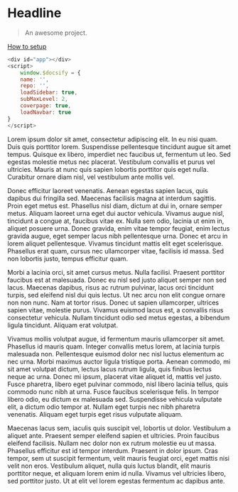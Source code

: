 # Headline

> An awesome project.

[How to setup](how-to-setup.md)

```js
<div id="app"></div>
<script>
	window.$docsify = {
	name: '',
	repo: '',
	loadSidebar: true,
	subMaxLevel: 2,
	coverpage: true,
	loadNavbar: true
}
</script>
```

Lorem ipsum dolor sit amet, consectetur adipiscing elit. In eu nisi quam. Duis quis porttitor lorem. Suspendisse
pellentesque tincidunt augue sit amet tempus. Quisque ex libero, imperdiet nec faucibus ut, fermentum ut leo. Sed
egestas molestie metus nec placerat. Vestibulum convallis et purus vel ultricies. Mauris at nunc quis sapien lobortis
porttitor quis eget nulla. Curabitur ornare diam nisl, vel vestibulum ante mollis vel.

Donec efficitur laoreet venenatis. Aenean egestas sapien lacus, quis dapibus dui fringilla sed. Maecenas facilisis magna
at interdum sagittis. Proin eget metus est. Phasellus nisl diam, dictum at dui in, ornare semper metus. Aliquam laoreet
urna eget dui auctor vehicula. Vivamus augue nisl, tincidunt a congue at, faucibus vitae ex. Nulla sem odio, lacinia ut
enim in, aliquet posuere urna. Donec gravida, enim vitae tempor feugiat, enim lectus gravida augue, eget semper lacus
nibh pellentesque urna. Donec et arcu in lorem aliquet pellentesque. Vivamus tincidunt mattis elit eget scelerisque.
Phasellus erat quam, cursus nec ullamcorper vitae, facilisis id massa. Sed non lobortis justo, tempus efficitur quam.

Morbi a lacinia orci, sit amet cursus metus. Nulla facilisi. Praesent porttitor faucibus est at malesuada. Donec eu nisl
sed justo aliquet semper non sed lacus. Maecenas dapibus, risus ac rutrum pulvinar, lacus orci tincidunt turpis, sed
eleifend nisl dui quis lectus. Ut nec arcu non elit congue ornare non non nunc. Nam at tortor risus. Donec ut sapien
ullamcorper, ultrices sapien vitae, molestie purus. Vivamus euismod lacus est, a convallis risus consectetur vehicula.
Nullam tincidunt odio sed metus egestas, a bibendum ligula tincidunt. Aliquam erat volutpat.

Vivamus mollis volutpat augue, id fermentum mauris ullamcorper sit amet. Phasellus id mauris quam. Integer convallis
metus lorem, at lacinia turpis malesuada non. Pellentesque euismod dolor nec nisl luctus elementum ac nec urna. Morbi
maximus auctor ligula tristique porta. Aenean commodo, mi sit amet volutpat dictum, lectus lacus rutrum ligula, quis
finibus lectus neque ac urna. Donec mi ipsum, placerat vitae aliquet id, mattis vel justo. Fusce pharetra, libero eget
pulvinar commodo, nisl libero lacinia tellus, quis commodo nunc nibh at urna. Fusce faucibus scelerisque felis. In
tempor libero odio, eu dictum ex malesuada sed. Suspendisse vehicula vulputate elit, a dictum odio tempor at. Nullam
eget turpis nec nibh pharetra venenatis. Aliquam eget turpis eget risus vulputate aliquam.

Maecenas lacus sem, iaculis quis suscipit vel, lobortis ut dolor. Vestibulum a aliquet ante. Praesent semper eleifend
sapien et ultricies. Proin faucibus eleifend facilisis. Nullam nec dolor non ex rutrum molestie eu ut massa. Phasellus
efficitur est id tempor interdum. Praesent in dolor ipsum. Cras tempor, sem ut suscipit fermentum, velit mauris feugiat
orci, eget mattis nisi velit non eros. Vestibulum aliquet, nulla quis luctus blandit, elit mauris porttitor neque, et
aliquam lorem enim id nulla. Vivamus vel ultricies libero, sed porttitor justo. Ut at elit vel lorem egestas fermentum
ac dapibus ante.
